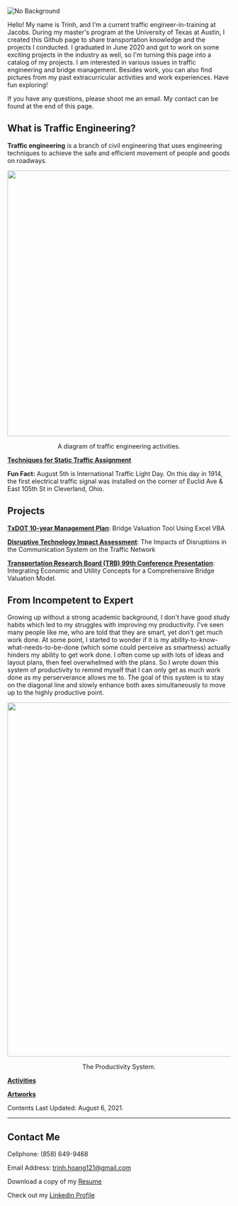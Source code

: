 ![No Background](https://user-images.githubusercontent.com/47671910/73321257-87df8b00-4207-11ea-9f74-72b200267ed9.png)

Hello! My name is Trinh, and I'm a current traffic engineer-in-training at Jacobs. During my master's program at the University of Texas at Austin, I created this Github page to share transportation knowledge and the projects I conducted. I graduated in June 2020 and got to work on some exciting projects in the industry as well, so I'm turning this page into a catalog of my projects. I am interested in various issues in traffic engineering and bridge management. Besides work, you can also find pictures from my past extracurricular activities and work experiences. Have fun exploring!

If you have any questions, please shoot me an email. My contact can be found at the end of this page.

## What is Traffic Engineering?
**Traffic engineering** is a branch of civil engineering that uses engineering techniques to achieve the safe and efficient movement of people and goods on roadways.
<p align="center">
  <img width="600" src="https://user-images.githubusercontent.com/47671910/71696087-a9209900-2d79-11ea-9f10-94166cceb84d.png">
</p>
<p align="center">
  A diagram of traffic engineering activities.
</p>

[**Techniques for Static Traffic Assignment**](https://github.com/trinhshub/trinhshub.github.io/files/4017511/Organization.Chart.of.Transportation.Network.Analysis.pdf)

**Fun Fact:** August 5th is International Traffic Light Day. On this day in 1914, the first electrical traffic signal was installed on the corner of Euclid Ave & East 105th St in Cleverland, Ohio.

## Projects

[**TxDOT 10-year Management Plan**](https://trinhshub.github.io/Bridge-Management/): Bridge Valuation Tool Using Excel VBA

[**Disruptive Technology Impact Assessment**](https://trinhshub.github.io/Navigation-Systems-Disruptions/): The Impacts of Disruptions in the Communication System on the Traffic Network

[**Transportation Research Board (TRB) 99th Conference Presentation**](https://trinhshub.github.io/Papers/): Integrating Economic and Utility Concepts for a Comprehensive Bridge Valuation Model.

## From Incompetent to Expert
Growing up without a strong academic background, I don't have good study habits which led to my struggles with improving my productivity. I've seen many people like me, who are told that they are smart, yet don't get much work done. At some point, I started to wonder if it is my ability-to-know-what-needs-to-be-done (which some could perceive as smartness) actually hinders my ability to get work done. I often come up with lots of ideas and layout plans, then feel overwhelmed with the plans. So I wrote down this system of productivity to remind myself that I can only get as much work done as my perserverance allows me to. The goal of this system is to stay on the diagonal line and slowly enhance both axes simultaneously to move up to the highly productive point.

<p align="center">
  <img width="800" src="https://user-images.githubusercontent.com/47671910/128549141-17367fd9-5970-4220-a6b6-b9fd9805223c.png">
</p>

<p align="center">
  The Productivity System.
</p>

[**Activities**](https://trinhshub.github.io/Activities/)

[**Artworks**](https://trinhshub.github.io/Artworks/)
  
Contents Last Updated: August 6, 2021.

____________________________________________________________________________________________________________________________

## Contact Me

Cellphone: (858) 649-9468

Email Address: trinh.hoang121@gmail.com

Download a copy of my [Resume](https://github.com/trinhshub/Navigation-Systems-Disruptions/files/3821247/Resume.-.Trinh.Hoang.docx)

Check out my [Linkedin Profile](https://www.linkedin.com/in/trinhhoang1/)



